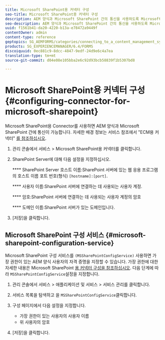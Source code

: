 ```yaml
---
title: Microsoft SharePoint용 커넥터 구성
seo-title: Microsoft SharePoint용 커넥터 구성
description: AEM 양식과 Microsoft SharePoint 간의 통신을 사용하도록 Microsoft SharePoint용 커넥터를 구성합니다.
seo-description: AEM 양식과 Microsoft SharePoint 간의 통신을 사용하도록 Microsoft SharePoint용 커넥터를 구성합니다.
uuid: f1561b41-da20-4220-b13a-e78472a9449f
contentOwner: admin
content-type: reference
geptopics: SG_AEMFORMS/categories/connecting_to_a_content_management_system
products: SG_EXPERIENCEMANAGER/6.4/FORMS
discoiquuid: 0ec881c9-8dcc-4847-9edf-24d9e6c4a7ea
translation-type: tm+mt
source-git-commit: d04e08e105bba2e6c92d93bcb58839f1b5307bd8

---
```



# Microsoft SharePoint용 커넥터 구성 {#configuring-connector-for-microsoft-sharepoint}

Microsoft SharePoint용 Connector를 사용하면 AEM 양식과 Microsoft SharePoint 간에 통신이 가능합니다. 자세한 배경 정보는 서비스 참조에서 &quot;ECM용 커넥터&quot; [를 참조하십시오](https://www.adobe.com/go/learn_aemforms_services_63).

1. 관리 콘솔에서 서비스 > Microsoft SharePoint용 커넥터를 클릭합니다.
1. SharePoint Server에 대해 다음 설정을 지정하십시오.

   **** SharePoint Server 호스트 이름:SharePoint 서버에 있는 웹 응용 프로그램의 호스트 이름 포트 번호(형식) `[hostname]:[port]`.

   **** 사용자 이름:SharePoint 서버에 연결하는 데 사용되는 사용자 계정.

   **** 암호:SharePoint 서버에 연결하는 데 사용되는 사용자 계정의 암호

   **** 도메인 이름:SharePoint 서버가 있는 도메인입니다.

1. [저장]을 클릭합니다.

## Microsoft SharePoint 구성 서비스 {#microsoft-sharepoint-configuration-service}

Microsoft SharePoint 구성 서비스를 `(MSSharePointConfigService)` 사용하면 가장 권한이 있는 AEM 양식 사용자의 자격 증명을 지정할 수 있습니다. 가장 권한에 대한 자세한 내용은 Microsoft SharePoint [용 커넥터 구성을 참조하십시오](https://help.adobe.com/en_US/AEMForms/6.1/SharePointConfig/index.html). 다음 단계에 따라 `MSSharePointConfigService`설정을 지정합니다.

1. 관리 콘솔에서 서비스 > 애플리케이션 및 서비스 > 서비스 관리를 클릭합니다.
1. 서비스 목록을 탐색하고 을 `MSSharePointConfigService`클릭합니다.
1. 구성 페이지에서 다음 설정을 지정합니다.

   * 가장 권한이 있는 사용자의 사용자 이름
   * 위 사용자의 암호

1. [저장]을 클릭합니다.

